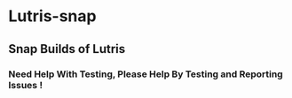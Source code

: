 # Lutris-snap
## Snap Builds of Lutris
### Need Help With Testing, Please Help By Testing and Reporting Issues !

